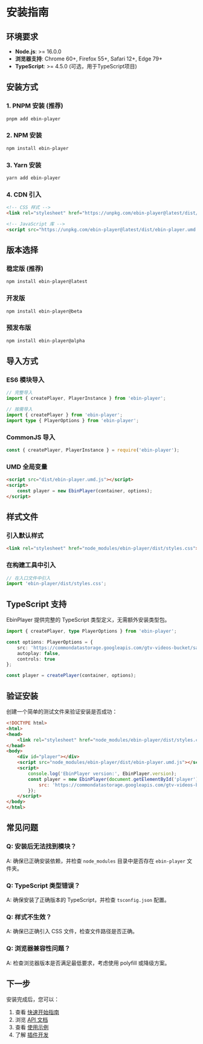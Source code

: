# 安装指南

## 环境要求

- **Node.js**: >= 16.0.0
- **浏览器支持**: Chrome 60+, Firefox 55+, Safari 12+, Edge 79+
- **TypeScript**: >= 4.5.0 (可选，用于TypeScript项目)

## 安装方式

### 1. PNPM 安装 (推荐)

```bash
pnpm add ebin-player
```

### 2. NPM 安装

```bash
npm install ebin-player
```

### 3. Yarn 安装

```bash
yarn add ebin-player
```

### 4. CDN 引入

```html
<!-- CSS 样式 -->
<link rel="stylesheet" href="https://unpkg.com/ebin-player@latest/dist/styles.css">

<!-- JavaScript 库 -->
<script src="https://unpkg.com/ebin-player@latest/dist/ebin-player.umd.js"></script>
```

## 版本选择

### 稳定版 (推荐)
```bash
npm install ebin-player@latest
```

### 开发版
```bash
npm install ebin-player@beta
```

### 预发布版
```bash
npm install ebin-player@alpha
```

## 导入方式

### ES6 模块导入

```typescript
// 完整导入
import { createPlayer, PlayerInstance } from 'ebin-player';

// 按需导入
import { createPlayer } from 'ebin-player';
import type { PlayerOptions } from 'ebin-player';
```

### CommonJS 导入

```javascript
const { createPlayer, PlayerInstance } = require('ebin-player');
```

### UMD 全局变量

```html
<script src="dist/ebin-player.umd.js"></script>
<script>
    const player = new EbinPlayer(container, options);
</script>
```

## 样式文件

### 引入默认样式

```html
<link rel="stylesheet" href="node_modules/ebin-player/dist/styles.css">
```

### 在构建工具中引入

```typescript
// 在入口文件中引入
import 'ebin-player/dist/styles.css';
```

## TypeScript 支持

EbinPlayer 提供完整的 TypeScript 类型定义，无需额外安装类型包。

```typescript
import { createPlayer, type PlayerOptions } from 'ebin-player';

const options: PlayerOptions = {
    src: 'https://commondatastorage.googleapis.com/gtv-videos-bucket/sample/VolkswagenGTIReview.mp4',
    autoplay: false,
    controls: true
};

const player = createPlayer(container, options);
```

## 验证安装

创建一个简单的测试文件来验证安装是否成功：

```html
<!DOCTYPE html>
<html>
<head>
    <link rel="stylesheet" href="node_modules/ebin-player/dist/styles.css">
</head>
<body>
    <div id="player"></div>
    <script src="node_modules/ebin-player/dist/ebin-player.umd.js"></script>
    <script>
        console.log('EbinPlayer version:', EbinPlayer.version);
        const player = new EbinPlayer(document.getElementById('player'), {
            src: 'https://commondatastorage.googleapis.com/gtv-videos-bucket/sample/BigBuckBunny.mp4'
        });
    </script>
</body>
</html>
```

## 常见问题

### Q: 安装后无法找到模块？
A: 确保已正确安装依赖，并检查 `node_modules` 目录中是否存在 `ebin-player` 文件夹。

### Q: TypeScript 类型错误？
A: 确保安装了正确版本的 TypeScript，并检查 `tsconfig.json` 配置。

### Q: 样式不生效？
A: 确保已正确引入 CSS 文件，检查文件路径是否正确。

### Q: 浏览器兼容性问题？
A: 检查浏览器版本是否满足最低要求，考虑使用 polyfill 或降级方案。

## 下一步

安装完成后，您可以：

1. 查看 [快速开始指南](./quick-start.md)
2. 浏览 [API 文档](../api/)
3. 查看 [使用示例](../examples/)
4. 了解 [插件开发](../examples/plugin-development.md)
